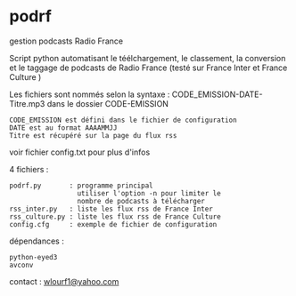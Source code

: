 # podrf
gestion podcasts Radio France

Script python automatisant le téélchargement, le classement,
la conversion et le taggage de podcasts de Radio France (testé 
sur France Inter et France Culture )

Les fichiers sont nommés selon la syntaxe : 
CODE_EMISSION-DATE-Titre.mp3
dans le dossier CODE-EMISSION

    CODE_EMISSION est défini dans le fichier de configuration
    DATE est au format AAAAMMJJ
    Titre est récupéré sur la page du flux rss

voir fichier config.txt pour plus d'infos

4 fichiers :

    podrf.py       : programme principal
                     utiliser l'option -n pour limiter le
                     nombre de podcasts à télécharger
    rss_inter.py   : liste les flux rss de France Inter
    rss_culture.py : liste les flux rss de France Culture
    config.cfg     : exemple de fichier de configuration

dépendances :

    python-eyed3
    avconv

contact :
    wlourf1@yahoo.com
